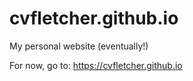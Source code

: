 # cvfletcher.github.io
My personal website (eventually!)

For now, go to: https://cvfletcher.github.io
